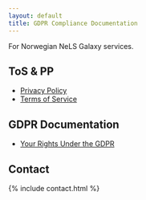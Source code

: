 ```yaml
---
layout: default
title: GDPR Compliance Documentation
---
```


For Norwegian NeLS Galaxy services.

## ToS & PP

- [Privacy Policy](./privacy-policy.html)
- [Terms of Service](./tos.html)

## GDPR Documentation

- [Your Rights Under the GDPR](./gdpr-rights.html)

<!---
- [Legitimate Interest Analyses](./lia/)
- [Data Storage and Access](./gdpr-docs.html)
- [Data Processing Activities Register](./dpa/)
-->

## Contact

{% include contact.html %}
